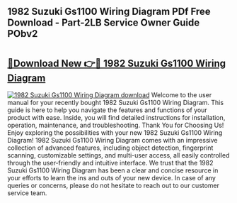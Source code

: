 ## 1982 Suzuki Gs1100 Wiring Diagram PDf Free Download - Part-2LB Service Owner Guide PObv2

# <h2><a href="http://dfmrco.blite.top/?on=1982+Suzuki+Gs1100+Wiring+Diagram">🔗Download New 👉🔴 1982 Suzuki Gs1100 Wiring Diagram</a></h2>

[![1982 Suzuki Gs1100 Wiring Diagram download](https://i.imgur.com/lujVjoI.png)](http://dfmrco.blite.top/?on=1982+Suzuki+Gs1100+Wiring+Diagram)
Welcome to the user manual for your recently bought 1982 Suzuki Gs1100 Wiring Diagram. This guide is here to help you navigate the features and functions of your product with ease. Inside, you will find detailed instructions for installation, operation, maintenance, and troubleshooting. Thank You for Choosing Us! Enjoy exploring the possibilities with your new 1982 Suzuki Gs1100 Wiring Diagram! 1982 Suzuki Gs1100 Wiring Diagram comes with an impressive collection of advanced features, including object detection, fingerprint scanning, customizable settings, and multi-user access, all easily controlled through the user-friendly and intuitive interface. We trust that the 1982 Suzuki Gs1100 Wiring Diagram has been a clear and concise resource in your efforts to learn the ins and outs of your new device. In case of any queries or concerns, please do not hesitate to reach out to our customer service team.
